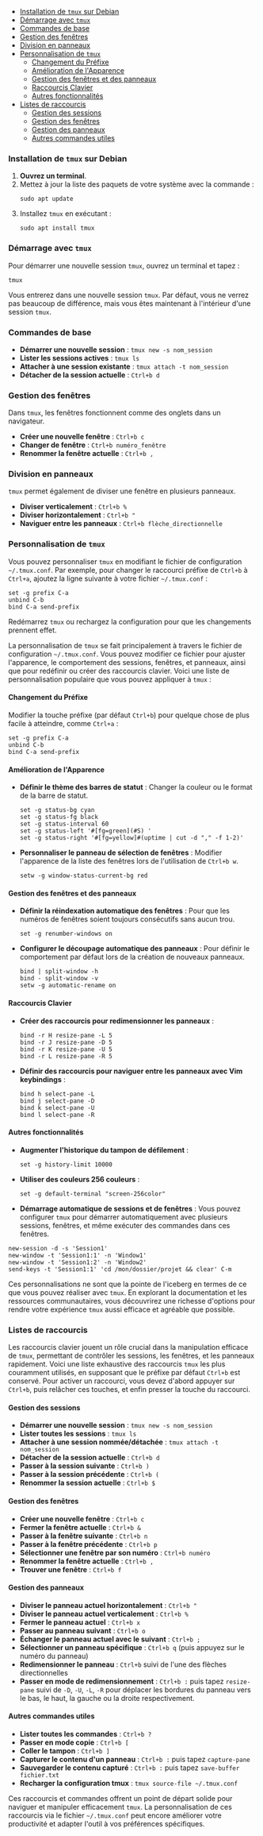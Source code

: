 - [Installation de `tmux` sur Debian](#installation-de-tmux-sur-debian)
- [Démarrage avec `tmux`](#démarrage-avec-tmux)
- [Commandes de base](#commandes-de-base)
- [Gestion des fenêtres](#gestion-des-fenêtres)
- [Division en panneaux](#division-en-panneaux)
- [Personnalisation de `tmux`](#personnalisation-de-tmux)
  - [Changement du Préfixe](#changement-du-préfixe)
  - [Amélioration de l'Apparence](#amélioration-de-lapparence)
  - [Gestion des fenêtres et des panneaux](#gestion-des-fenêtres-et-des-panneaux)
  - [Raccourcis Clavier](#raccourcis-clavier)
  - [Autres fonctionnalités](#autres-fonctionnalités)
- [Listes de raccourcis](#listes-de-raccourcis)
  - [Gestion des sessions](#gestion-des-sessions)
  - [Gestion des fenêtres](#gestion-des-fenêtres-1)
  - [Gestion des panneaux](#gestion-des-panneaux)
  - [Autres commandes utiles](#autres-commandes-utiles)

### Installation de `tmux` sur Debian

1. **Ouvrez un terminal**.
2. Mettez à jour la liste des paquets de votre système avec la commande :
   ```
   sudo apt update
   ```
3. Installez `tmux` en exécutant :
   ```
   sudo apt install tmux
   ```

### Démarrage avec `tmux`

Pour démarrer une nouvelle session `tmux`, ouvrez un terminal et tapez :
```
tmux
```
Vous entrerez dans une nouvelle session `tmux`. Par défaut, vous ne verrez pas beaucoup de différence, mais vous êtes maintenant à l'intérieur d'une session `tmux`.

### Commandes de base

- **Démarrer une nouvelle session** : `tmux new -s nom_session`
- **Lister les sessions actives** : `tmux ls`
- **Attacher à une session existante** : `tmux attach -t nom_session`
- **Détacher de la session actuelle** : `Ctrl+b d`

### Gestion des fenêtres

Dans `tmux`, les fenêtres fonctionnent comme des onglets dans un navigateur.

- **Créer une nouvelle fenêtre** : `Ctrl+b c`
- **Changer de fenêtre** : `Ctrl+b numéro_fenêtre`
- **Renommer la fenêtre actuelle** : `Ctrl+b ,`

### Division en panneaux

`tmux` permet également de diviser une fenêtre en plusieurs panneaux.

- **Diviser verticalement** : `Ctrl+b %`
- **Diviser horizontalement** : `Ctrl+b "`
- **Naviguer entre les panneaux** : `Ctrl+b flèche_directionnelle`

### Personnalisation de `tmux`

Vous pouvez personnaliser `tmux` en modifiant le fichier de configuration `~/.tmux.conf`. Par exemple, pour changer le raccourci préfixe de `Ctrl+b` à `Ctrl+a`, ajoutez la ligne suivante à votre fichier `~/.tmux.conf` :

```
set -g prefix C-a
unbind C-b
bind C-a send-prefix
```

Redémarrez `tmux` ou rechargez la configuration pour que les changements prennent effet.

La personnalisation de `tmux` se fait principalement à travers le fichier de configuration `~/.tmux.conf`. Vous pouvez modifier ce fichier pour ajuster l'apparence, le comportement des sessions, fenêtres, et panneaux, ainsi que pour redéfinir ou créer des raccourcis clavier. Voici une liste de personnalisation populaire que vous pouvez appliquer à `tmux` :

#### Changement du Préfixe

Modifier la touche préfixe (par défaut `Ctrl+b`) pour quelque chose de plus facile à atteindre, comme `Ctrl+a` :

```tmux
set -g prefix C-a
unbind C-b
bind C-a send-prefix
```

#### Amélioration de l'Apparence

- **Définir le thème des barres de statut** : Changer la couleur ou le format de la barre de statut.

    ```tmux
    set -g status-bg cyan
    set -g status-fg black
    set -g status-interval 60
    set -g status-left '#[fg=green](#S) '
    set -g status-right '#[fg=yellow]#(uptime | cut -d "," -f 1-2)'
    ```

- **Personnaliser le panneau de sélection de fenêtres** : Modifier l'apparence de la liste des fenêtres lors de l'utilisation de `Ctrl+b w`.

    ```tmux
    setw -g window-status-current-bg red
    ```

#### Gestion des fenêtres et des panneaux

- **Définir la réindexation automatique des fenêtres** : Pour que les numéros de fenêtres soient toujours consécutifs sans aucun trou.

    ```tmux
    set -g renumber-windows on
    ```

- **Configurer le découpage automatique des panneaux** : Pour définir le comportement par défaut lors de la création de nouveaux panneaux.

    ```tmux
    bind | split-window -h
    bind - split-window -v
    setw -g automatic-rename on
    ```

#### Raccourcis Clavier

- **Créer des raccourcis pour redimensionner les panneaux** :

    ```tmux
    bind -r H resize-pane -L 5
    bind -r J resize-pane -D 5
    bind -r K resize-pane -U 5
    bind -r L resize-pane -R 5
    ```

- **Définir des raccourcis pour naviguer entre les panneaux avec Vim keybindings** :

    ```tmux
    bind h select-pane -L
    bind j select-pane -D
    bind k select-pane -U
    bind l select-pane -R
    ```

#### Autres fonctionnalités

- **Augmenter l'historique du tampon de défilement** :

    ```tmux
    set -g history-limit 10000
    ```

- **Utiliser des couleurs 256 couleurs** :

    ```tmux
    set -g default-terminal "screen-256color"
    ```

- **Démarrage automatique de sessions et de fenêtres** : Vous pouvez configurer `tmux` pour démarrer automatiquement avec plusieurs sessions, fenêtres, et même exécuter des commandes dans ces fenêtres.

```tmux
new-session -d -s 'Session1'
new-window -t 'Session1:1' -n 'Window1'
new-window -t 'Session1:2' -n 'Window2'
send-keys -t 'Session1:1' 'cd /mon/dossier/projet && clear' C-m
```

Ces personnalisations ne sont que la pointe de l'iceberg en termes de ce que vous pouvez réaliser avec `tmux`. En explorant la documentation et les ressources communautaires, vous découvrirez une richesse d'options pour rendre votre expérience `tmux` aussi efficace et agréable que possible.


### Listes de raccourcis

Les raccourcis clavier jouent un rôle crucial dans la manipulation efficace de `tmux`, permettant de contrôler les sessions, les fenêtres, et les panneaux rapidement. Voici une liste exhaustive des raccourcis `tmux` les plus couramment utilisés, en supposant que le préfixe par défaut `Ctrl+b` est conservé. Pour activer un raccourci, vous devez d'abord appuyer sur `Ctrl+b`, puis relâcher ces touches, et enfin presser la touche du raccourci.

#### Gestion des sessions

- **Démarrer une nouvelle session** : `tmux new -s nom_session`
- **Lister toutes les sessions** : `tmux ls`
- **Attacher à une session nommée/détachée** : `tmux attach -t nom_session`
- **Détacher de la session actuelle** : `Ctrl+b d`
- **Passer à la session suivante** : `Ctrl+b )`
- **Passer à la session précédente** : `Ctrl+b (`
- **Renommer la session actuelle** : `Ctrl+b $`

#### Gestion des fenêtres

- **Créer une nouvelle fenêtre** : `Ctrl+b c`
- **Fermer la fenêtre actuelle** : `Ctrl+b &`
- **Passer à la fenêtre suivante** : `Ctrl+b n`
- **Passer à la fenêtre précédente** : `Ctrl+b p`
- **Sélectionner une fenêtre par son numéro** : `Ctrl+b numéro`
- **Renommer la fenêtre actuelle** : `Ctrl+b ,`
- **Trouver une fenêtre** : `Ctrl+b f`

#### Gestion des panneaux

- **Diviser le panneau actuel horizontalement** : `Ctrl+b "`
- **Diviser le panneau actuel verticalement** : `Ctrl+b %`
- **Fermer le panneau actuel** : `Ctrl+b x`
- **Passer au panneau suivant** : `Ctrl+b o`
- **Échanger le panneau actuel avec le suivant** : `Ctrl+b ;`
- **Sélectionner un panneau spécifique** : `Ctrl+b q` (puis appuyez sur le numéro du panneau)
- **Redimensionner le panneau** : `Ctrl+b` suivi de l'une des flèches directionnelles
- **Passer en mode de redimensionnement** : `Ctrl+b :` puis tapez `resize-pane` suivi de `-D`, `-U`, `-L`, `-R` pour déplacer les bordures du panneau vers le bas, le haut, la gauche ou la droite respectivement.

#### Autres commandes utiles

- **Lister toutes les commandes** : `Ctrl+b ?`
- **Passer en mode copie** : `Ctrl+b [`
- **Coller le tampon** : `Ctrl+b ]`
- **Capturer le contenu d'un panneau** : `Ctrl+b :` puis tapez `capture-pane`
- **Sauvegarder le contenu capturé** : `Ctrl+b :` puis tapez `save-buffer fichier.txt`
- **Recharger la configuration tmux** : `tmux source-file ~/.tmux.conf`

Ces raccourcis et commandes offrent un point de départ solide pour naviguer et manipuler efficacement `tmux`. La personnalisation de ces raccourcis via le fichier `~/.tmux.conf` peut encore améliorer votre productivité et adapter l'outil à vos préférences spécifiques.